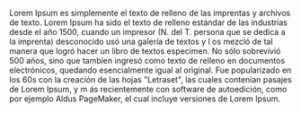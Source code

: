 Lorem Ipsum es simplemente el texto de relleno de las imprentas y archivos de texto. Lorem Ipsum ha 
sido el texto de relleno estándar de las industrias desde el año 1500, cuando un impresor
(N. del T. persona que se dedica a la imprenta) desconocido usó una galería de textos y l
os mezcló de tal manera que logró hacer un libro de textos especimen. No sólo sobrevivió 
500 años, sino que tambien ingresó como texto de relleno en documentos electrónicos, 
quedando esencialmente igual al original. Fue popularizado en los 60s con la creación 
de las hojas "Letraset", las cuales contenian pasajes de Lorem Ipsum, y m
ás recientemente con software de autoedición, como por ejemplo Aldus PageMaker, el cual incluye versiones de Lorem Ipsum.
    